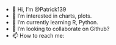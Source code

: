 - 👋 Hi, I’m @Patrick139
- 👀 I’m interested in charts, plots.
- 🌱 I’m currently learning R, Python.
- 💞️ I’m looking to collaborate on Github?
- 📫 How to reach me: 

<!---
Patrick139/Patrick139 is a ✨ special ✨ repository because its `README.md` (this file) appears on your GitHub profile.
You can click the Preview link to take a look at your changes.
--->

